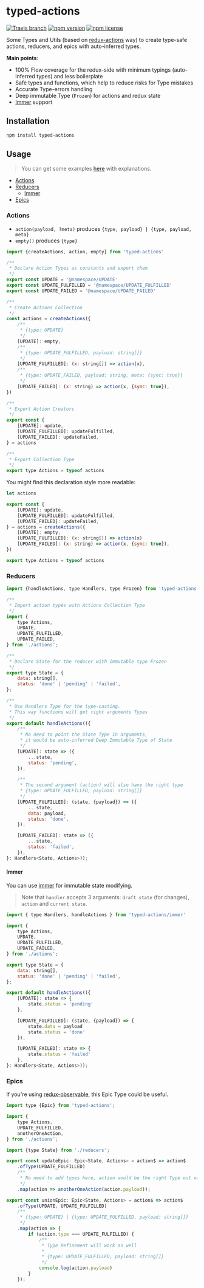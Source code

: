 # typed-actions

[![Travis branch](https://img.shields.io/travis/lttb/typed-actions/master.svg?style=flat)](https://travis-ci.org/lttb/typed-actions)
[![npm version](https://img.shields.io/npm/v/typed-actions.svg?style=flat)](https://www.npmjs.com/package/typed-actions)
[![npm license](https://img.shields.io/npm/l/typed-actions.svg?style=flat)](https://www.npmjs.com/package/typed-actions)


Some Types and Utils (based on [redux-actions](https://github.com/reduxactions/redux-actions) way) to create type-safe actions, reducers, and epics with auto-inferred types.

**Main points**:
- 100% Flow coverage for the redux-side with minimum typings (auto-inferred types) and less boilerplate
- Safe types and functions, which help to reduce risks for Type mistakes
- Accurate Type-errors handling
- Deep immutable Type (`Frozen`) for actions and redux state
- [Immer](https://github.com/mweststrate/immer) support

## Installation

```sh
npm install typed-actions
```

## Usage

> You can get some examples [here](https://github.com/lttb/typed-actions/tree/master/src/tests) with explanations.

- [Actions](#actions)
- [Reducers](#reducers)
  - [Immer](#immer)
- [Epics](#epics)

### Actions

- `action(payload, ?meta)` produces `{type, payload} | {type, payload, meta}`
- `empty()` produces `{type}`

```js
import {createActions, action, empty} from 'typed-actions'

/**
 * Declare Action Types as constants and export them
 */
export const UPDATE = '@namespace/UPDATE'
export const UPDATE_FULFILLED = '@namespace/UPDATE_FULFILLED'
export const UPDATE_FAILED = '@namespace/UPDATE_FAILED'

/**
 * Create Actions Collection
 */
const actions = createActions({
    /**
     * {type: UPDATE}
     */
    [UPDATE]: empty,
    /**
     * {type: UPDATE_FULFILLED, payload: string[]}
     */
    [UPDATE_FULFILLED]: (x: string[]) => action(x),
    /**
     * {type: UPDATE_FAILED, payload: string, meta: {sync: true}}
     */
    [UPDATE_FAILED]: (x: string) => action(x, {sync: true}),
})

/**
 * Export Action Creators
 */
export const {
    [UPDATE]: update,
    [UPDATE_FULFILLED]: updateFulfilled,
    [UPDATE_FAILED]: updateFailed,
} = actions

/**
 * Export Collection Type
 */
export type Actions = typeof actions
```

You might find this declaration style more readable:

```js
let actions

export const {
    [UPDATE]: update,
    [UPDATE_FULFILLED]: updateFulfilled,
    [UPDATE_FAILED]: updateFailed,
} = actions = createActions({
    [UPDATE]: empty,
    [UPDATE_FULFILLED]: (x: string[]) => action(x)
    [UPDATE_FAILED]: (x: string) => action(x, {sync: true}),
})

export type Actions = typeof actions
```

### Reducers

```js
import {handleActions, type Handlers, type Frozen} from 'typed-actions';

/**
 * Import action types with Actions Collection Type
 */
import {
    type Actions,
    UPDATE,
    UPDATE_FULFILLED,
    UPDATE_FAILED,
} from './actions';

/**
 * Declare State for the reducer with immutable type Frozen
 */
export type State = {
    data: string[],
    status: 'done' | 'pending' | 'failed',
};

/**
 * Use Handlers Type for the type-casting.
 * This way functions will get right arguments Types
 */
export default handleActions(({
    /**
     * No need to point the State Type in arguments,
     * it would be auto-inferred Deep Immutable Type of State
     */
    [UPDATE]: state => ({
        ...state,
        status: 'pending',
    }),

    /**
     * The second argument (action) will also have the right type
     * {type: UPDATE_FULFILLED, payload: string[]}
     */
    [UPDATE_FULFILLED]: (state, {payload}) => ({
        ...state,
        data: payload,
        status: 'done',
    }),

    [UPDATE_FAILED]: state => ({
        ...state,
        status: 'failed',
    }),
}: Handlers<State, Actions>));
```

#### Immer

You can use [immer](https://github.com/mweststrate/immer) for immutable state modifying.

> Note that `handler` accepts 3 arguments: `draft state` (for changes), `action` and `current state`.

```js
import { type Handlers, handleActions } from 'typed-actions/immer'

import {
    type Actions,
    UPDATE,
    UPDATE_FULFILLED,
    UPDATE_FAILED,
} from './actions';

export type State = {
    data: string[],
    status: 'done' | 'pending' | 'failed',
};

export default handleActions(({
    [UPDATE]: state => {
        state.status = 'pending'
    },

    [UPDATE_FULFILLED]: (state, {payload}) => {
        state.data = payload
        state.status = 'done'
    }),

    [UPDATE_FAILED]: state => {
        state.status = 'failed'
    },
}: Handlers<State, Actions>));
```

### Epics

If you're using [redux-observable](https://github.com/redux-observable/redux-observable), this Epic Type could be useful.

```js
import type {Epic} from 'typed-actions';

import {
    type Actions,
    UPDATE_FULFILLED,
    anotherOneAction,
} from './actions';

import {type State} from './reducers';

export const updateEpic: Epic<State, Actions> = action$ => action$
    .ofType(UPDATE_FULFILLED)
    /**
     * No need to add types here, action would be the right Type out of the box
     */
    .map(action => anotherOneAction(action.payload));

export const unionEpic: Epic<State, Actions> = action$ => action$
    .ofType(UPDATE, UPDATE_FULFILLED)
    /**
     * {type: UPDATE} | {type: UPDATE_FULFILLED, payload: string[]}
     */
    .map(action => {
        if (action.type === UPDATE_FULFILLED) {
            /**
             * Type Refinement will work as well
             *
             * {type: UPDATE_FULFILLED, payload: string[]}
             */
            console.log(action.payload)
        }
    });
```
